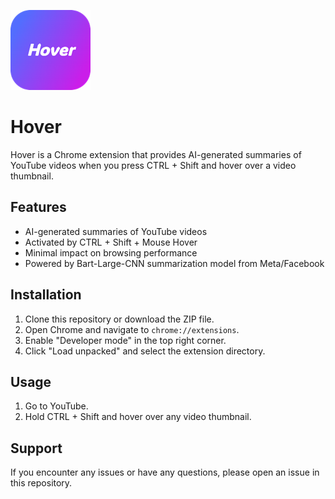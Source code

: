 ![Logo](/icons/icon128rounded.png)

# Hover

Hover is a Chrome extension that provides AI-generated summaries of YouTube videos when you press CTRL + Shift and hover over a video thumbnail.

## Features

- AI-generated summaries of YouTube videos
- Activated by CTRL + Shift + Mouse Hover
- Minimal impact on browsing performance
- Powered by Bart-Large-CNN summarization model from Meta/Facebook

## Installation

1. Clone this repository or download the ZIP file.
2. Open Chrome and navigate to `chrome://extensions`.
3. Enable "Developer mode" in the top right corner.
4. Click "Load unpacked" and select the extension directory.

## Usage

1. Go to YouTube.
2. Hold CTRL + Shift and hover over any video thumbnail.

## Support

If you encounter any issues or have any questions, please open an issue in this repository.
